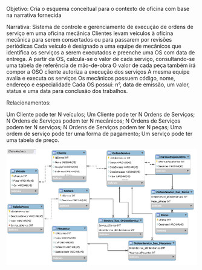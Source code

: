 
Objetivo:
Cria o esquema conceitual para o contexto de oficina com base na narrativa fornecida

Narrativa:
Sistema de controle e gerenciamento de execução de ordens de serviço em uma oficina mecânica
Clientes levam veículos à oficina mecânica para serem consertados ou para passarem por revisões  periódicas
Cada veículo é designado a uma equipe de mecânicos que identifica os serviços a serem executados e preenche uma OS com data de entrega.
A partir da OS, calcula-se o valor de cada serviço, consultando-se uma tabela de referência de mão-de-obra
O valor de cada peça também irá compor a OSO cliente autoriza a execução dos serviços
A mesma equipe avalia e executa os serviços
Os mecânicos possuem código, nome, endereço e especialidade
Cada OS possui: n°, data de emissão, um valor, status e uma data para conclusão dos trabalhos.

Relacionamentos:

Um Cliente pode ter N veículos;
Um Cliente pode ter N Ordens de Serviços;
N Ordens de Serviços podem ter N mecânicos;
N Ordens de Serviços podem ter N serviços;
N Ordens de Serviços podem ter N peças;
Uma ordem de serviço pode ter uma forma de pagamento;
Um serviço pode ter uma tabela de preço.

<img src="https://github.com/fabio-leandro/desafio-bd-dio-oficina/blob/main/oficina.png" alt="Modelo Conceitual Oficina Mecanica"/>
